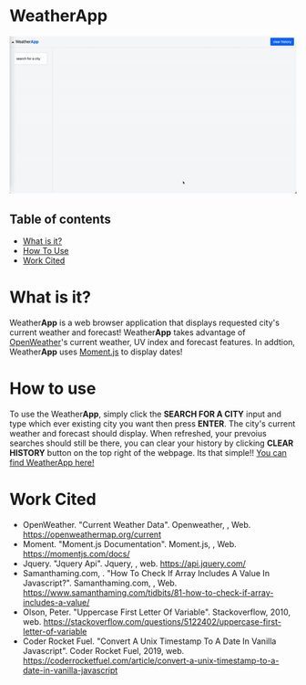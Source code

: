 # Weather**App**
![in action gif](/assets/op.gif)

## Table of contents
* [What is it?](#what-is-it)
* [How To Use](#how-to-use)
* [Work Cited](#work-cited)

# What is it?
Weather**App** is a web browser application that displays requested city's current weather and forecast! Weather**App** takes advantage of [OpenWeather](https://openweathermap.org/)'s current weather, UV index and forecast features. In addtion, Weather**App** uses [Moment.js](https://momentjs.com/) to display dates!

# How to use
To use the Weather**App**, simply click the **SEARCH FOR A CITY** input and type which ever existing city you want then press **ENTER**. The city's current weather and forecast should display. When refreshed, your prevoius searches should still be there, you can clear your history by clicking **CLEAR HISTORY** button on the top right of the webpage.  Its that simple!! [You can find WeatherApp here!](https://deadstockskeleton.github.io/WeatherApp/)

# Work Cited
* OpenWeather. "Current Weather Data". Openweather, , Web. https://openweathermap.org/current
* Moment. "Moment.js Documentation". Moment.js, , Web. https://momentjs.com/docs/
* Jquery. "Jquery Api". Jquery, , web. https://api.jquery.com/
* Samanthaming.com, . "How To Check If Array Includes A Value In Javascript?". Samanthaming.com, , Web. https://www.samanthaming.com/tidbits/81-how-to-check-if-array-includes-a-value/
* Olson, Peter. "Uppercase First Letter Of Variable". Stackoverflow, 2010, web. https://stackoverflow.com/questions/5122402/uppercase-first-letter-of-variable
* Coder Rocket Fuel. "Convert A Unix Timestamp To A Date In Vanilla Javascript". Coder Rocket Fuel, 2019, web. https://coderrocketfuel.com/article/convert-a-unix-timestamp-to-a-date-in-vanilla-javascript
